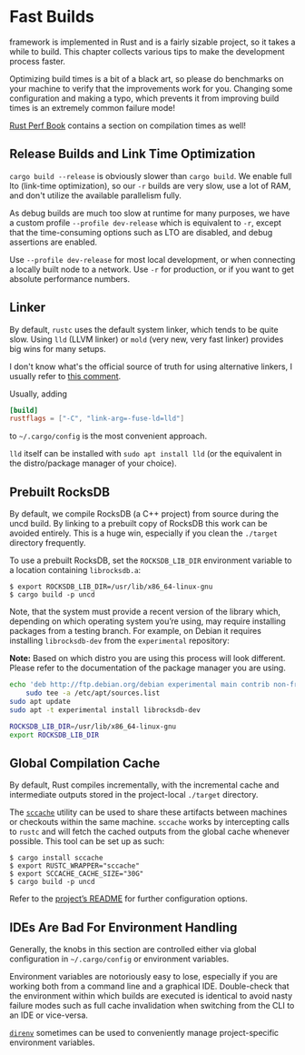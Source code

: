 # Fast Builds

framework is implemented in Rust and is a fairly sizable project, so it takes a
while to build. This chapter collects various tips to make the development
process faster.

Optimizing build times is a bit of a black art, so please do benchmarks on your
machine to verify that the improvements work for you. Changing some configuration
and making a typo, which prevents it from improving build times is an
extremely common failure mode!

[Rust Perf Book](https://nnethercote.github.io/perf-book/compile-times.html)
contains a section on compilation times as well!

## Release Builds and Link Time Optimization

`cargo build --release` is obviously slower than `cargo build`. We enable full
lto (link-time optimization), so our `-r` builds are very slow, use a lot of
RAM, and don't utilize the available parallelism fully.

As debug builds are much too slow at runtime for many purposes, we have a custom
profile `--profile dev-release` which is equivalent to `-r`, except that the
time-consuming options such as LTO are disabled, and debug assertions are enabled.

Use `--profile dev-release` for most local development, or when connecting a
locally built node to a network. Use `-r` for production, or if you want to get
absolute performance numbers.

## Linker

By default, `rustc` uses the default system linker, which tends to be quite
slow. Using `lld` (LLVM linker) or `mold` (very new, very fast linker) provides
big wins for many setups.

I don't know what's the official source of truth for using alternative linkers,
I usually refer to [this
comment](https://github.com/rust-lang/rust/issues/39915#issuecomment-538049306).

Usually, adding

```toml
[build]
rustflags = ["-C", "link-arg=-fuse-ld=lld"]
```

to `~/.cargo/config` is the most convenient approach.

`lld` itself can be installed with `sudo apt install lld` (or the equivalent in 
the distro/package manager of your choice).

## Prebuilt RocksDB

By default, we compile RocksDB (a C++ project) from source during the uncd
build. By linking to a prebuilt copy of RocksDB this work can be avoided
entirely. This is a huge win, especially if you clean the `./target` directory
frequently.

To use a prebuilt RocksDB, set the `ROCKSDB_LIB_DIR` environment variable to
a location containing `librocksdb.a`:

```console
$ export ROCKSDB_LIB_DIR=/usr/lib/x86_64-linux-gnu
$ cargo build -p uncd
```

Note, that the system must provide a recent version of the library which,
depending on which operating system you’re using, may require installing packages
from a testing branch. For example, on Debian it requires installing
`librocksdb-dev` from the `experimental` repository:

**Note:** Based on which distro you are using this process will look different.
Please refer to the documentation of the package manager you are using.

```bash
echo 'deb http://ftp.debian.org/debian experimental main contrib non-free' |
    sudo tee -a /etc/apt/sources.list
sudo apt update
sudo apt -t experimental install librocksdb-dev

ROCKSDB_LIB_DIR=/usr/lib/x86_64-linux-gnu
export ROCKSDB_LIB_DIR
```

## Global Compilation Cache

By default, Rust compiles incrementally, with the incremental cache and
intermediate outputs stored in the project-local `./target` directory.

The [`sccache`](https://github.com/mozilla/sccache) utility can be used to share
these artifacts between machines or checkouts within the same machine. `sccache`
works by intercepting calls to `rustc` and will fetch the cached outputs from
the global cache whenever possible. This tool can be set up as such:

```console
$ cargo install sccache
$ export RUSTC_WRAPPER="sccache"
$ export SCCACHE_CACHE_SIZE="30G"
$ cargo build -p uncd
```

Refer to the [project’s README](https://github.com/mozilla/sccache) for further
configuration options.

## IDEs Are Bad For Environment Handling

Generally, the knobs in this section are controlled either via global
configuration in `~/.cargo/config` or environment variables.

Environment variables are notoriously easy to lose, especially if you are
working both from a command line and a graphical IDE. Double-check that the
environment within which builds are executed is identical to avoid nasty
failure modes such as full cache invalidation when switching from the
CLI to an IDE or vice-versa.

[`direnv`](https://direnv.net) sometimes can be used to conveniently manage
project-specific environment variables.
